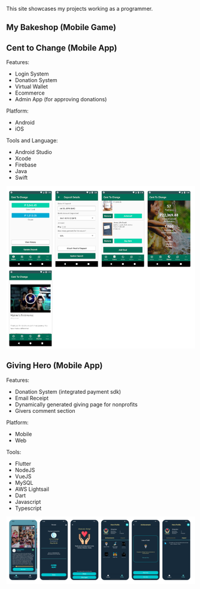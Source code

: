 This site showcases my projects working as a programmer.

## My Bakeshop (Mobile Game)


## Cent to Change (Mobile App)
Features:
- Login System
- Donation System
- Virtual Wallet
- Ecommerce
- Admin App (for approving donations)

Platform:
- Android
- iOS

Tools and Language:
- Android Studio
- Xcode
- Firebase
- Java
- Swift

![alt text](https://github.com/kosenshou/kosenshou.github.io/blob/main/files/ss-centtochange.png?raw=true)

## Giving Hero (Mobile App)
Features:
- Donation System (integrated payment sdk)
- Email Receipt
- Dynamically generated giving page for nonprofits
- Givers comment section

Platform:
- Mobile
- Web

Tools:
- Flutter
- NodeJS
- VueJS
- MySQL
- AWS Lightsail
- Dart
- Javascript
- Typescript

![alt text](https://github.com/kosenshou/kosenshou.github.io/blob/main/files/ss-givinghero.png?raw=true)

